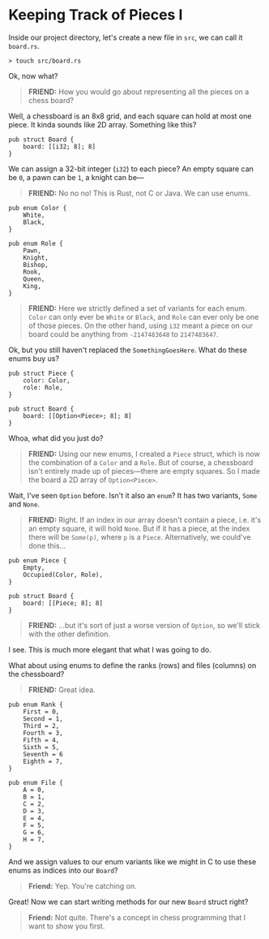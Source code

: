 # Keeping Track of Pieces I

Inside our project directory, let's create a new file in `src`, we can call it `board.rs`.

```text
> touch src/board.rs
```

Ok, now what?

> **FRIEND:** How you would go about representing all the pieces on a chess board?

Well, a chessboard is an 8x8 grid, and each square can hold at most one piece. It kinda sounds like 2D array. Something like this?

```rust,noplayground
pub struct Board {
    board: [[i32; 8]; 8]
}
```

We can assign a 32-bit integer (`i32`) to each piece? An empty square can be `0`, a pawn can be `1`, a knight can be—

> **FRIEND:** No no no! This is Rust, not C or Java. We can use enums.
<!-- TODO: Consider C and Java enums -->

```rust, noplayground
pub enum Color {
    White,
    Black,
}

pub enum Role {
    Pawn,
    Knight,
    Bishop,
    Rook,
    Queen,
    King,
}
```

> **FRIEND:** Here we strictly defined a set of variants for each enum. `Color` can only ever be `White` or `Black`, and `Role` can ever only be one of those pieces. On the other hand, using `i32` meant a piece on our board could be anything from `-2147483648` to `2147483647`.

Ok, but you still haven't replaced the `SomethingGoesHere`. What do these enums buy us?

```rust,noplayground
pub struct Piece {
    color: Color,
    role: Role,
}

pub struct Board {
    board: [[Option<Piece>; 8]; 8]
}
```

Whoa, what did you just do?

> **FRIEND:** Using our new enums, I created a `Piece` struct, which is now the combination of a `Color` and a `Role`. But of course, a chessboard isn't entirely made up of pieces—there are empty squares. So I made the board a 2D  array of `Option<Piece>`.

Wait, I've seen `Option` before. Isn't it also an `enum`? It has two variants, `Some` and `None`.

> **FRIEND:** Right. If an index in our array doesn't contain a piece, i.e. it's an empty square, it will hold `None`. But if it has a piece, at the index there will be `Some(p)`, where `p` is a `Piece`. Alternatively, we could've done this...

```rust,noplayground
pub enum Piece {
    Empty,
    Occupied(Color, Role),
}

pub struct Board {
    board: [[Piece; 8]; 8]
}
```

> **FRIEND:** ...but it's sort of just a worse version of `Option`, so we'll stick with the other definition.

I see. This is much more elegant that what I was going to do.

What about using enums to define the ranks (rows) and files (columns) on the chessboard?

> **FRIEND:** Great idea.

```rust,noplayground
pub enum Rank {
    First = 0,
    Second = 1,
    Third = 2,
    Fourth = 3,
    Fifth = 4,
    Sixth = 5,
    Seventh = 6
    Eighth = 7,
}

pub enum File {
    A = 0,
    B = 1,
    C = 2,
    D = 3,
    E = 4,
    F = 5,
    G = 6,
    H = 7,
}
```

And we assign values to our enum variants like we might in C to use these enums as indices into our `Board`?

> **Friend:** Yep. You're catching on.

Great! Now we can start writing methods for our new `Board` struct right?

> **Friend:** Not quite. There's a concept in chess programming that I want to show you first.
